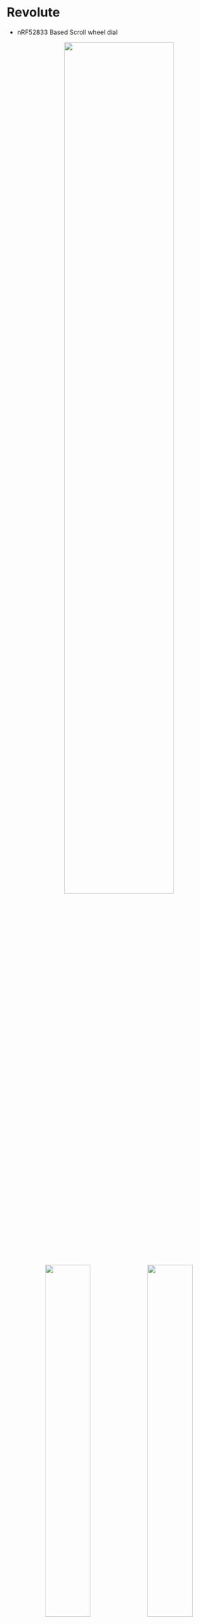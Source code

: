 # Revolute
- nRF52833 Based Scroll wheel dial
<p align="center"><img src="./Misc/Pictures V3/poster/herofull.png" width="70%"> </p>

<p align="center">
    <img src="./Misc/Pictures/Revolute-On_Keyboard.png" width="45%">
    <img src="./Misc/Pictures V3/poster/design.png" width="45%">
</p>



## Introducing Revolute
 <a href="https://tongtonginc.com/revolute">Visit the product page website</a>

### The Revolute is a scroll wheel/dial that aims to revolutionize the way we interact with complex software applications.

- Revolute currently simulate keyboard inputs, consumer controlls, mouse inputs.

- the actions and sensitivity of the wheel can be configured through the revolute configurator app that will be available for iOS, Macos and Windows devices that have bluetooth support.

- Configuratios done on revolute is persistently stored on device, which means that revolute can work on any device with Bluetooth and HID support.

- Revolute has a number of use cases and is not limited to: scrubbing through a timeline in a video editing app, changing the brush size in 3D/2D painting, smooth scrolling, volume controll, brightness control, media playback control, quickly pressing keys in short successions within games. if you get two you can bind each revolute axis to x and y of the cursor, making a etch a sketch

- Gamepad emulation is currently in development, which will allow you to use revolute within a wide range of mobile and console games.

## How the Revolute works

### Rotational inputs
<p align="center"><img src="./Misc/Pictures V3/poster/magneticenc.png" width="70%"> </p>
- Revolute has gone through a number of iterations and currently uses the AS5600 magnetic encoder. It recordes the angle of a diametric magnet embedded within the base of the revolute, which the SoC will process and send bluetooth reports to the host device.

### BLE connection
<p align="center"><img src="./Misc/Pictures V3/poster/connectivity.png" width="70%"> </p>

- Using BLE wireless connection we can have the Revolute connected to devices such as your computer, phone, or tablet using bluetooth. 
- By using the nRF52833 SoC and Zephyr RTOS, the Revolute is designed to maximize its power efficiency for bluetooth functionalities.

### Central button
- By pressing down on the Revolute, it powers on the device.
- After powering on the device, the button can also be configured to other actions based on your configurations
- Power it off by pressing and holding down on the button.

### Configuration
<p align="center"><img src="./Misc/Pictures V3/configurator/configurator.png" width="70%"> </p>


- As mentioned before, the Revolute's functionalities can be configured through the Revolute Configuration app that is currently in development
- Once you have made your changes to our configurations, they are then sent to the Revolute over bluetooth and stored locally on the SoC. allowing you to use the same configurations across different devices.

### Accessories 
- Revolute has a range of existing accessories that allow you to use it within different use cases

- Key attachment 
<p align="center"><img src="./Misc/Pictures V3/accessories/key.webp" width="70%"> </p>

- Adhesive/magnetic attachment
<p align="center"><img src="./Misc/Pictures V3/accessories/adhesive.webp" width="70%"> </p>

- Phone attachment 
<p align="center"><img src="./Misc/Pictures V3/accessories/phone.webp" width="70%"> </p>

- Revo-Pod charges the revolute and is a place to store your attachments.
<p align="center"><img src="./Misc/Pictures V3/accessories/pod.webp" width="70%"> </p>

- The attachment can be hot swapped with a common bearing interface.
<p align="center"><img src="./Misc/Pictures V3/poster/commonattach.png" width="70%"> </p>


### Charging and Battery Replacement
- For this device to be wireless, the Revolute is comprised of a 70Mah li-Ion rechargable coin cell battery (LIR2032H)
- The Revolute uses the BQ24075-RGT charger ic and BQ27441-G1 fuel gauge, both by Texas Instruments, for charging, monitoring, and managing the battery that powers the system.
- To charge the Revolute, simply take your Revopod and mount it in the pod and have the two pogopins aligned with the receptors on the wheel.
- To replace the battery, simply flip the Revolute over, press it down until you feel the central button being completely pressed down, and twist it clockwise and you should be able to have the entire Revolute disassembled. From there, simply place a new battery in and reverse the steps of how you disassembled it after your align the cap with the body chassis.

### *Gyro mouse
- With the LSM6DS3 gyroscope accelerometer incorporated in on the Revolute, you can configure it to control the movements of your cursor by moving the Revolute around.
- This feature is still in development and will be finalized shortly in our next firmware updates

## How this repo works
- PCB hardware files are in the folder /Hardware
- 3D printed part files are stored in the folder /3D Prints
- Latest firmware is hosted on the repo <a href="https://github.com/tongtongwang86/revolute-firmware-ci">"revolute-firmware-ci"</a>
- There is also a wired version of the revolute in this repo

## Get your own Revolute
- Revolute is still in development and will be ready soon

 - <a href="https://tongtonginc.com/revolute">For more information head to the product page</a>

- Feel free to DM us if you have any questions or requests




